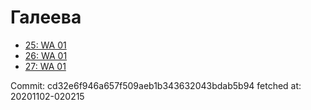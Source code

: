 # Галеева
- [25: WA 01](25.md)
- [26: WA 01](26.md)
- [27: WA 01](27.md)

Commit: cd32e6f946a657f509aeb1b343632043bdab5b94
 fetched at: 20201102-020215
